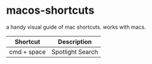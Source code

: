 # macos-shortcuts
a handy visual guide of mac shortcuts. 
works with macs. 

| Shortcut     | Description    |
| :-----:      | :---:          | 
| cmd + space  | Spotlight Search   |
